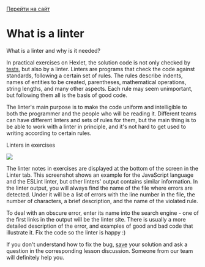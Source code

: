 [Перейти на сайт](https://ru.hexlet.io)

# What is a linter

What is a linter and why is it needed?

In practical exercises on Hexlet, the solution code is not only checked by [tests](https://help.hexlet.io/en/articles/111500-kak-nayti-oshibki-v-kode), but also by a linter. Linters are programs that check the code against standards, following a certain set of rules. The rules describe indents, names of entities to be created, parentheses, mathematical operations, string lengths, and many other aspects. Each rule may seem unimportant, but following them all is the basis of good code.

The linter's main purpose is to make the code uniform and intelligible to both the programmer and the people who will be reading it. Different teams can have different linters and sets of rules for them, but the main thing is to be able to work with a linter in principle, and it's not hard to get used to writing according to certain rules.

Linters in exercises

![](https://files.carrotquest.app/knowledge-bases-images/articles/64033/64033-1728562834746-0b3l11m2.png)

The linter notes in exercises are displayed at the bottom of the screen in the Linter tab. This screenshot shows an example for the JavaScript language and the ESLint linter, but other linters' output contains similar information. In the linter output, you will always find the name of the file where errors are detected. Under it will be a list of errors with the line number in the file, the number of characters, a brief description, and the name of the violated rule.

To deal with an obscure error, enter its name into the search engine - one of the first links in the output will be the linter site. There is usually a more detailed description of the error, and examples of good and bad code that illustrate it. Fix the code so the linter is happy :)

If you don't understand how to fix the bug, [save](https://help.hexlet.io/en/articles/111135-kod-revyu) your solution and ask a question in the corresponding lesson discussion. Someone from our team will definitely help you.
